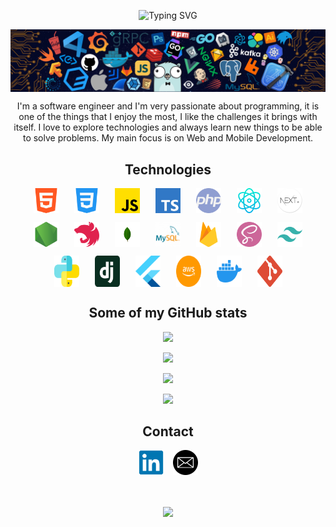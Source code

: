 <section id="header">
    <p align="center">
        <img src="https://readme-typing-svg.herokuapp.com?font=Fira+Code&duration=3000&pause=1000&color=F7EC3D&center=true&vCenter=true&width=435&lines=Hello+World!;My+name+is+Roberto+Macias" alt="Typing SVG">
    </p>
    <p align="center">
        <img src="./images/header.png" align="center" />
    </p>
    <p align="center">
        I'm a software engineer and I'm very passionate about programming, it is one of the things that I enjoy the most, I like the challenges it brings with itself. I love to explore technologies and always learn new things to be able to solve problems. My main focus is on Web and Mobile Development.
    </p>
</section>

<section id="technologies">
    <h2 align="center">Technologies</h2>
    <p align="center" style="display: flex; justify-content: center; gap: 25px">
        <img src="images/html.png" width="40">
        <img src="images/css.png" width="40">
        <img src="images/javascript.png" width="40">
        <img src="images/typescript.jpg" width="40">
        <img src="images/php.png" width="40">
        <img src="images/react.png" width="40">
        <img src="images/next.png" width="40">
    </p>
    <p align="center" style="display: flex; justify-content: center; gap: 25px">
        <img src="images/node.png" width="40">
        <img src="images/nestjs.png" width="40">
        <img src="images/mongodb.png" width="40">
        <img src="images/mysql.png" width="40">
        <img src="images/firebase.png" width="40">
        <img src="images/sass.png" width="40">
        <img src="images/tailwindcss.svg" width="40">
    </p>
    <p align="center" style="display: flex; justify-content: center; gap: 25px">
        <img src="images/python.png" width="40">
        <img src="images/django.svg" width="40">
        <img src="images/flutter.png" width="40">
        <img src="images/aws.png" width="40">
        <img src="images/docker.png" width="40">
        <img src="images/git.png" width="40">
    </p>
</section>

<section id="stats">
    <h2 align="center">Some of my GitHub stats</h2>
    <p align="center">
        <img src="https://github-readme-stats.vercel.app/api?username=Rober7oMaG&show_icons=true&theme=tokyonight">
    </p>
    <p align="center">
        <img src="https://github-readme-stats.vercel.app/api/top-langs/?username=Rober7oMaG&layout=compact&theme=tokyonight">
    </p>
    <p align="center">
        <img src="https://github-readme-streak-stats.herokuapp.com/?user=Rober7oMaG&show_icons=true&locale=en&layout=compact&theme=tokyonight&line_height=0" />
    </p> 
    <p align="center">
        <img src="https://github-readme-activity-graph.vercel.app/graph?username=Rober7oMaG&theme=tokyo-night">
    </p>
</section>

<section id="contact">
    <h2 align="center">Contact</h2>
    <p align="center" style="display: flex; justify-content: center; gap: 15px">
        <a href="https://www.linkedin.com/in/robertomacias2001/">
            <img src="images/linkedin.svg" width="40">
        </a>
        <a href="mailto:robertomag7@hotmail.com">
            <img src="images/email.png" width="40">
        </a>
    </p>
</section>

<br>

<p align="center">
    <img src="https://quotes-github-readme.vercel.app/api?type=horizontal&theme=tokyonight" align="center">
</p>
